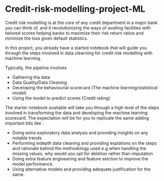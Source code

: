 # Credit-risk-modelling-project-ML
Credit risk modelling is at the core of any credit department in a major bank you can think of, and it revolutionizing the ways of availing facilities with tailored scores helping banks to maximize their risk return ratios and minimize the loss given default statistics. 

In this project, you already have a started notebook that will guide you through the steps involved in data clearning for credit risk modelling with machine learning. 

Typically, the pipeline involves 
- Gathering tha data 
- Data Quality/Data Cleaning 
- Developing the behaviourial scorecard (The machine learning/statistical model) 
- Using the model to predict scores (Credit rating) 


The starter notebook available will take you through a high level of the steps involved in transforming the data and developing the machine learning scorecard. 
The expectation will be for you to replicate the same adding important bits like :
- Doing extra exploratory data analysis and providing insights on any notable trends 
- Performing indepth data cleaning and providing explations on the steps and rationale behind the methodology used e.g when handling the missing values, why would you opt for deletion rather than imputation 
- Doing extra feature engineering and feature selction to improve the model performance. 
- Using alternative models and providing adequate justification for the same. 


